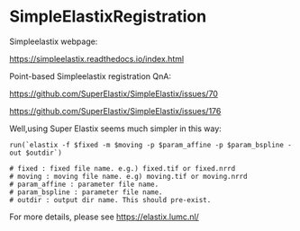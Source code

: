# SimpleElastixRegistration

Simpleelastix webpage:

https://simpleelastix.readthedocs.io/index.html

Point-based Simpleelastix registration QnA:

https://github.com/SuperElastix/SimpleElastix/issues/70

https://github.com/SuperElastix/SimpleElastix/issues/176


Well,using Super Elastix seems much simpler in this way:
```
run(`elastix -f $fixed -m $moving -p $param_affine -p $param_bspline -out $outdir`)

# fixed : fixed file name. e.g.) fixed.tif or fixed.nrrd
# moving : moving file name. e.g) moving.tif or moving.nrrd
# param_affine : parameter file name.
# param_bspline : parameter file name.
# outdir : output dir name. This should pre-exist.
```
For more details, please see https://elastix.lumc.nl/


